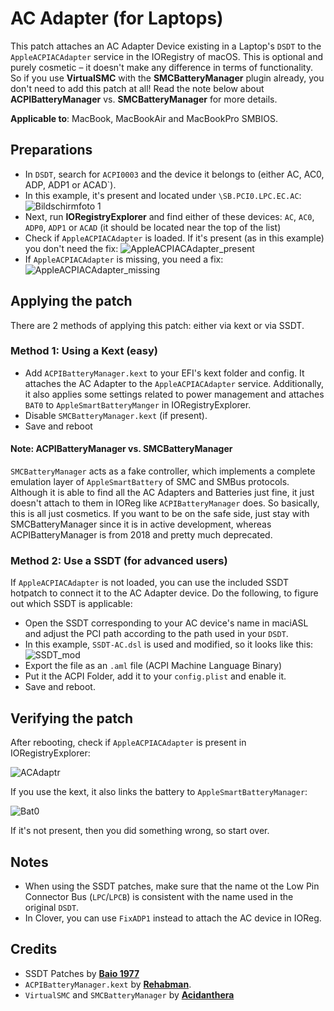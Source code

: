 # AC Adapter (for Laptops)
This patch attaches an AC Adapter Device existing in a Laptop's `DSDT` to the `AppleACPIACAdapter` service in the IORegistry of macOS. This is optional and purely cosmetic – it doesn't make any difference in terms of functionality. So if you use **VirtualSMC** with the **SMCBatteryManager** plugin already, you don't need to add this patch at all! Read the note below about **ACPIBatteryManager** vs. **SMCBatteryManager** for more details.

**Applicable to**: MacBook, MacBookAir and MacBookPro SMBIOS. 

## Preparations
- In `DSDT`, search for `ACPI0003` and the device it belongs to (either AC, AC0, ADP, ADP1 or ACAD`). 
- In this example, it's present and located under `\SB.PCI0.LPC.EC.AC`: 
	![Bildschirmfoto 1](https://user-images.githubusercontent.com/76865553/139686755-00929243-000b-459d-9d02-5ab9b0f720c6.png)
- Next, run **IORegistryExplorer** and find either of these devices: `AC`, `AC0`, `ADP0`, `ADP1` or `ACAD` (it should be located near the top of the list)
- Check if `AppleACPIACAdapter` is loaded. If it's present (as in this example) you don't need the fix: ![AppleACPIACAdapter_present](https://user-images.githubusercontent.com/76865553/139686991-d0104672-31f1-4ccf-949b-cd44ff9a4537.png)
- If `AppleACPIACAdapter` is missing, you need a fix: ![AppleACPIACAdapter_missing](https://user-images.githubusercontent.com/76865553/139687029-acdd7853-6d7c-43fc-b421-f2c718af45c2.png)

## Applying the patch
There are 2 methods of applying this patch: either via kext or via SSDT. 

### Method 1: Using a Kext (easy)
- Add `ACPIBatteryManager.kext` to your EFI's kext folder and config. It attaches the AC Adapter to the `AppleACPIACAdapter` service. Additionally, it also applies some settings related to power management and attaches `BAT0` to `AppleSmartBatteryManger` in IORegistryExplorer.
- Disable `SMCBatteryManager.kext` (if present).
- Save and reboot

#### Note: ACPIBatteryManager vs. SMCBatteryManager
`SMCBatteryManager` acts as a fake controller, which implements a complete emulation layer of `AppleSmartBattery` of SMC and SMBus protocols. Although it is able to find all the AC Adapters and Batteries just fine, it just doesn't attach to them in IOReg like `ACPIBatteryManager` does. So basically, this is all just cosmetics. If you want to be on the safe side, just stay with SMCBatteryManager since it is in active development, whereas ACPIBatteryManager is from 2018 and pretty much deprecated.

### Method 2: Use a SSDT (for advanced users)
If `AppleACPIACAdapter` is not loaded, you can use the included SSDT hotpatch to connect it to the AC Adapter device. Do the following, to figure out which SSDT is applicable:

- Open the SSDT corresponding to your AC device's name in maciASL and adjust the PCI path according to the path used in your `DSDT`.
- In this example, `SSDT-AC.dsl` is used and modified, so it looks like this: ![SSDT_mod](https://user-images.githubusercontent.com/76865553/139687058-6fad207b-019a-4253-a91e-c87011f17922.png)</br>
- Export the file as an `.aml` file (ACPI Machine Language Binary)
- Put it the ACPI Folder, add it to your `config.plist` and enable it.
- Save and reboot.

## Verifying the patch
After rebooting, check if `AppleACPIACAdapter` is present in IORegistryExplorer:

![ACAdaptr](https://user-images.githubusercontent.com/76865553/146288651-24a88e8a-fc8e-4354-b54f-7e96de2e6cfd.png)

If you use the kext, it also links the battery to `AppleSmartBatteryManager`:

![Bat0](https://user-images.githubusercontent.com/76865553/146288737-8284846d-8fc1-489b-96f6-bb5b804828ab.png)

If it's not present, then you did something wrong, so start over.

## Notes
- When using the SSDT patches, make sure that the name ot the Low Pin Connector Bus (`LPC`/`LPCB`) is consistent with the name used in the original `DSDT`.
- In Clover, you can use `FixADP1` instead to attach the AC device in IOReg.

## Credits
- SSDT Patches by [**Baio 1977**](https://github.com/Baio1977/OC-Little-Translated/tree/main/01_Adding_missing_Devices_and_enabling_Features/AC%20Adapter%20FIX%20(SSDT-AC%5CAC0%5CADP0%5CADP1%5CACAD))
- `ACPIBatteryManager.kext` by [**Rehabman**](https://bitbucket.org/RehabMan/os-x-acpi-battery-driver/src/master/).
- `VirtualSMC` and `SMCBatteryManager` by [**Acidanthera**](https://github.com/acidanthera/VirtualSMC)

